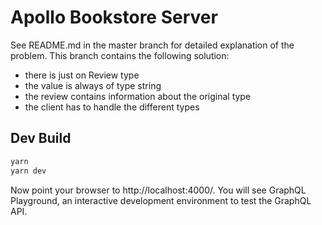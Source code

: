 # Apollo Bookstore Server

See README.md in the master branch for detailed explanation of the problem.
This branch contains the following solution:

* there is just on Review type 
* the value is always of type string
* the review contains information about the original type
* the client has to handle the different types

## Dev Build

```bash
yarn
yarn dev
```

Now point your browser to http://localhost:4000/. You will see GraphQL
Playground, an interactive development environment to test the GraphQL API.